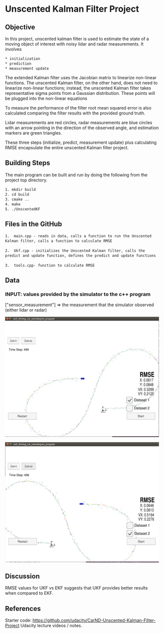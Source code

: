 # Unscented Kalman Filter Project

## Objective

In this project, unscented kalman filter is used to estimate the state of a moving object of interest with noisy lidar and radar measurements. It involves
 
	* initialization
	* prediction
	* measurement update


The extended Kalman filter uses the Jacobian matrix to linearize non-linear functions. The unscented Kalman filter, on the other hand, does not need to linearize non-linear functions; instead, the unscented Kalman filter takes representative sigma points from a Gaussian distribution. These points will be plugged into the non-linear equations

To measure the performance of the filter root mean squared error is also calculated comparing the filter results with the provided ground truth. 

Lidar measurements are red circles, radar measurements are blue circles with an arrow pointing in the direction of the observed angle, and estimation markers are green triangles.

These three steps (initialize, predict, measurement update) plus calculating RMSE encapsulate the entire unscented Kalman filter project.

## Building Steps

The main program can be built and run by doing the following from the project top directory.

	1. mkdir build
	2. cd build
	3. cmake .. 
	4. make
	5. ./UnscentedKF


## Files in the GitHub
	1.	main.cpp - reads in data, calls a function to run the Unscented Kalman filter, calls a function to calculate RMSE
	
	2.	Ukf.cpp - initializes the Unscented Kalman filter, calls the predict and update function, defines the predict and update functions
	
	3.	tools.cpp- function to calculate RMSE 

## Data

### INPUT: values provided by the simulator to the c++ program

["sensor_measurement"] => the measurement that the simulator observed (either lidar or radar)

![](output/dataset1.png)

![](output/dataset2_output.png) 

## Discussion

RMSE values for UKF vs EKF suggests that UKF provides better results when compared to EKF.


## References

Starter code: https://github.com/udacity/CarND-Unscented-Kalman-Filter-Project
Udacity lecture videos / notes.